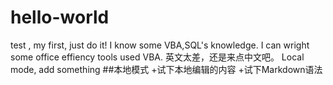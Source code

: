 # hello-world
test , my first, just do it!
I know some VBA,SQL's knowledge.
I can wright some office effiency tools used VBA.
英文太差，还是来点中文吧。
Local mode, add something
##本地模式
+试下本地编辑的内容
+试下Markdown语法